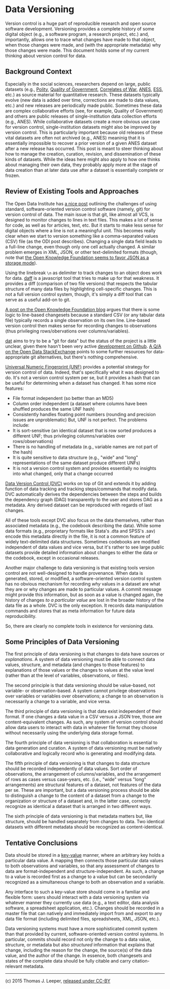 # Data Versioning #

Version control is a huge part of reproducible research and open source software development. Versioning provides a complete history of some digital object (e.g., a software program, a research project, etc.) and, importantly, allows one to trace what changes have made to that object, when those changes were made, and (with the appropriate metadata) why those changes were made. This document holds some of my current thinking about version control for data.

## Background Context ##

Especially in the social sciences, researchers depend on large, public datasets (e.g., [Polity](http://www.systemicpeace.org/polity/polity4.htm), [Quality of Government](http://qog.pol.gu.se/), [Correlates of War](http://www.correlatesofwar.org/), [ANES](http://electionstudies.org/), [ESS](http://www.europeansocialsurvey.org/), etc.) as source material for quantitative research. These datasets typically evolve (new data is added over time, corrections are made to data values, etc.) and new releases are periodically made public. Sometimes these data are complex collaborative efforts (see, for example, Quality of Government) and others are public releases of single-institution data collection efforts (e.g., ANES). While collaborative datasets create a more obvious use case for version control, single-institution datasets might also be improved by version control. This is particularly important because old releases of these vital datasets are often not archived (e.g., ANES) meaninig that it is essentially impossible to recover a prior version of a given ANES dataset after a new release has occurred. This post is meant to steer thinking about how to manage the creation, curation, revision, and dissemination of these kinds of datasets. While the ideas here might also apply to how one thinks about managing their own data, they probably apply more at the stage of data creation than at later data use after a dataset is essentially complete or frozen.

## Review of Existing Tools and Approaches ##

The Open Data Institute has [a nice post](https://theodi.org/blog/adapting-git-simple-data) outlining the challenges of using standard, software-oriented version control software (namely, git) for version control of data. The main issue is that git, like almost all VCS, is designed to monitor changes to lines in text files. This makes a lot of sense for code, as well as for articles, text, etc. But it starts to make less sense for digital objects where a line is not a meaningful unit. This becomes really clear when we start to version something like a comma-separated values (CSV) file (as the ODI post describes). Changing a single data field leads to a full-line change, even though only one cell actually changed. A similar problem emerges in XML, JSON, or other text-delimited formats (though, note that [the Open Knowledge Foundation seems to favor JSON as a storage mode](http://dataprotocols.org/data-packages/)). 

Using the linebreak `\n` as delimiter to track changes to an object does work for data. [daff](https://github.com/paulfitz/daff) is a javascript tool that tries to make up for that weakness. It provides a diff (comparison of two file versions) that respects the tabular structure of many data files by highlighting cell-specific changes. This is not a full version control system, though, it's simply a diff tool that can serve as a useful add-on to git.

[A post on the Open Knowledge Foundation blog](http://blog.okfn.org/2013/07/02/git-and-github-for-data/) argues that there is some logic to line-based changesets because a standard CSV (or any tabular data file) typically records a single observation on its own line. Line-based version control then makes sense for recording changes to observations (thus privileging rows/obervations over columns/variables).

[dat](http://dat-data.com/about.html) aims to try to be a "git for data" but the status of the project is a little unclear, given there hasn't been very active [development on Github](https://github.com/maxogden/dat). [A Q/A on the Open Data StackExchange](http://opendata.stackexchange.com/questions/748/is-there-a-git-for-data) points to some further resources for data-appropriate git alternatives, but there's nothing comprehensive.

[Universal Numeric Fingerprint (UNF)](http://guides.dataverse.org/en/latest/developers/unf/index.html) provides a potential strategy for version control of data. Indeed, that's specifically what it was designed to do. It's not a version control system per se, but it provides a hash that can be useful for determining when a dataset has changed. It has some nice features:
  - File format independent (so better than an MD5)
  - Column order independent (a dataset where columns have been shuffled produces the same UNF hash)
  - Consistently handles floating point numbers (rounding and precision issues are unproblematic)
But, UNF is not perfect. The problems include:
  - It is sort-sensitive (an identical dataset that is row sorted produces a different UNF; thus privileging columns/variables over rows/observations)
  - There is no handling of metadata (e.g., variable names are not part of the hash)
  - It is quite sensitive to data structure (e.g., "wide" and "long" representations of the same dataset produce different UNFs)
  - It is not a version control system and provides essentially no insights into what changed, only that a change occurred

[Data Version Control (DVC)](dataversioncontrol.com) works on top of Git and extends it by adding function of data tracking and tracking steps/commands that modify data. DVC automatically derives the dependencies between the steps and builds the dependency graph (DAG) transparently to the user and stores DAG as a metadata. Any derived dataset can be reproduced with regards of last changes.

All of these tools except DVC also focus on the data themselves, rather than associated metadata (e.g., the codebook describing the data). While some data formats (e.g., proprietary formats like Stata's .dta and SPSS's .sav) encode this metadata directly in the file, it is not a common feature of widely text-delimited data structures. Sometimes codebooks are modified independent of data values and vice versa, but it's rather to see large public datasets provide detailed information about changes to either the data or the codebook, except in occasional releases.

Another major challenge to data versioning is that existing tools version control are not well-designed to handle provenance.  When data is generated, stored, or modified, a software-oriented version control system has no obvious mechanism for recording *why* values in a dataset are what they are or why changes are made to particular values. A commit message might provide this information, but as soon as a value is changed again, the history of changes *to a particular value* are lost in the broader history of the data file as a whole. DVC is the only exception. It records data manipulation commands and stores that as meta information for future data reproducibility. 

So, there are clearly no complete tools in existence for versioning data.

## Some Principles of Data Versioning ##

The first principle of data versioning is that changes to data have sources or *explanations*. A system of data versioning must be able to connect data values, structure, and metadata (and changes to those features) to explanations of those values or the changes to values at the value level (rather than at the level of variables, observations, or files).

The second principle is that data versioning should be value-based, not variable- or observation-based. A system cannot privilege observations over variables or variables over observations; a change to an observation is necessarily a change to a variable, and vice versa.

The third principle of data versioning is that data exist independent of their format. If one changes a data value in a CSV versus a JSON tree, those are content-equivalent changes. As such, any system of version control should allow data users to interact with data in whatever file format they choose without necessarily using the underlying data storage format.

The fourth principle of data versioning is that collaboration is essential to data generation and curation. A system of data versioning must be natively collaborative and logically record who is generating and modifying data.

The fifth principle of data versioning is that changes to data structure should be recorded independently of data values. Sort order of observations, the arrangement of columns/variables, and the arrangement of rows as cases versus case-years, etc. (i.e., "wide" versus "long" arrangements) are structural features of a dataset, not features of the data per se. These are important, but a data versioning process should be able to distinguish a change to the content of a dataset from a change to the organization or structure of a dataset and, in the latter case, correctly recognize as identical a dataset that is arranged in two different ways.

The sixth principle of data versioning is that metadata matters but, like structure, should be handled separately from changes to data. Two identical datasets with different metadata should be recognized as content-identical.

## Tentative Conclusions ##

Data should be stored in a [key-value](http://en.wikipedia.org/wiki/Associative_array) manner, where an arbitrary key holds a particular data value. A mapping then connects those particular data values to both observations and variables, so that any assessment of changes to data are format-independent and structure-independent. As such, a change to a value is recorded first as a change to a value but can be secondarily recognized as a simultaneous change to both an observation and a variable.

Any interface to such a key-value store should come in a familiar and flexible form: users should interact with a data versioning system via whatever manner they currently use data (e.g., a text editor, data analysis software, a spreadsheet application, etc.). Changes should be recorded in a master file that can natively and immediately import from and export to any data file format (including delimited files, spreadsheets, XML, JSON, etc.).

Data versioning systems must have a more sophisticated commit system than that provided by current, software-oriented version control systems. In particular, commits should record not only the change to a data value, structure, or metadata but also *structured* information that explains that change, including the reason for the change, the source(s) of the data value, and the author of the change. In essence, both changesets and states of the complete data should be fully citable and carry citation-relevant metadata.

---
(c) 2015 Thomas J. Leeper, [released under CC-BY](https://creativecommons.org/licenses/by/2.0/)
